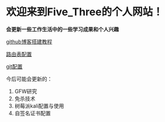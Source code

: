 # 欢迎来到Five_Three的个人网站！

**会更新一些工作生活中的一些学习成果和个人兴趣**

[github博客搭建教程](./docs/Github博客搭建.md)

[路由表配置](./docs/路由表配置.md)

[git配置](./docs/git配置.md)

今后可能会更新的：

1. GFW研究
2. 免杀技术
3. 树莓派kali配置与使用
4. 自签名证书配置
